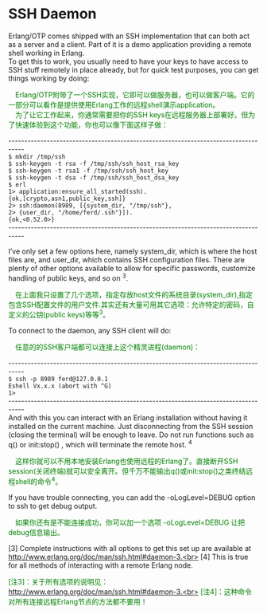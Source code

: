 # SSH Daemon
Erlang/OTP comes shipped with an SSH implementation that can both act as a server and a client. Part of it is a demo application providing a remote shell working in Erlang.<br>
To get this to work, you usually need to have your keys to have access to SSH stuff remotely in place already, but for quick test purposes, you can get things working by doing:<br>
<p></p> <font color="green">
&emsp;Erlang/OTP附带了一个SSH实现，它即可以做服务器，也可以做客户端。它的一部分可以看作是提供使用Erlang工作的远程shell演示application。<br>
&emsp;为了让它工作起来，你通常需要把你的SSH keys在远程服务器上部署好。但为了快速体验到这个功能，你也可以像下面这样子做：
</font> <p></p>

-----------------------------------------------------------------------------------<br>
`$ mkdir /tmp/ssh`<br>
`$ ssh-keygen -t rsa -f /tmp/ssh/ssh_host_rsa_key`<br>
`$ ssh-keygen -t rsa1 -f /tmp/ssh/ssh_host_key`<br>
`$ ssh-keygen -t dsa -f /tmp/ssh/ssh_host_dsa_key`<br>
`$ erl`<br>
`1> application:ensure_all_started(ssh).`<br>
`{ok,[crypto,asn1,public_key,ssh]}`<br>
`2> ssh:daemon(8989, [{system_dir, "/tmp/ssh"},`<br>
`2> {user_dir, "/home/ferd/.ssh"}]).`<br>
`{ok,<0.52.0>}`<br>
-----------------------------------------------------------------------------------<br>
<p></p>
I’ve only set a few options here, namely system_dir, which is where the host files are, and user_dir, which contains SSH configuration files. There are plenty of other options available to allow for specific passwords, customize handling of public keys, and so on <sup>3</sup>.
<p></p> <font color="green">

&emsp;在上面我只设置了几个选项，指定存放host文件的系统目录(system_dir),指定包含SSH配置文件的用户文件.其实还有大量可用其它选项：允许特定的密码，自定义的公钥(public keys)等等<sup>3</sup>。
</font> <p></p>
To connect to the daemon, any SSH client will do:
<p></p> <font color="green">
&emsp;任意的的SSH客户端都可以连接上这个精灵进程(daemon)：
</font> <p></p>

-----------------------------------------------------------------------------------<br>
`$ ssh -p 8989 ferd@127.0.0.1`<br>
`Eshell Vx.x.x (abort with ^G)`<br>
`1>`<br>
-----------------------------------------------------------------------------------<br>
And with this you can interact with an Erlang installation without having it installed on the current machine. Just disconnecting from the SSH session (closing the terminal) will be enough to leave. Do not run functions such as q() or init:stop() , which will terminate the remote host. <sup>4</sup>
<p></p> <font color="green">
&emsp;这样你就可以不用本地安装Erlang也使用远程的Erlang了。直接断开SSH session(关闭终端)就可以安全离开。但千万不能输出q()或init:stop()之类终结远程shell的命令<sup>4</sup>。
</font> <p></p>

If you have trouble connecting, you can add the -oLogLevel=DEBUG option to ssh to get debug output.
<p></p> <font color="green">
&emsp;如果你还有是不能连接成功，你可以加一个选项 -oLogLevel=DEBUG 让把debug信息输出。
</font> <p></p>

[3] Complete instructions with all options to get this set up are available at
http://www.erlang.org/doc/man/ssh.html#daemon-3.<br>
[4] This is true for all methods of interacting with a remote Erlang node.
<p></p> <font color="green">

[注3]：关于所有选项的说明见：http://www.erlang.org/doc/man/ssh.html#daemon-3.<br>
[注4]：这种命令对所有连接远程Erlang节点的方法都不要用！
</font> <p></p>

